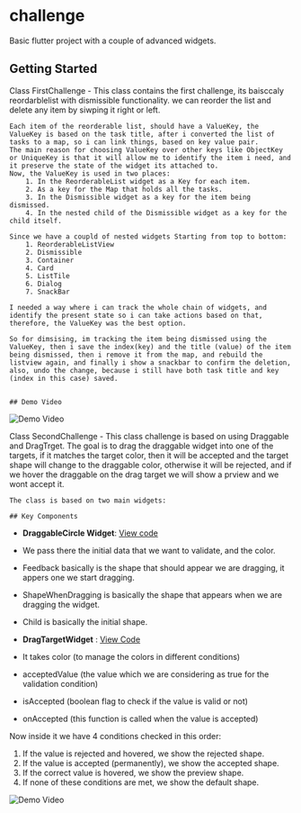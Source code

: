 # challenge

Basic flutter project with a couple of advanced widgets.
## Getting Started


Class FirstChallenge
    - This class contains the first challenge, its baisccaly reordarblelist with dismissible functionality.
    we can reorder the list and delete any item by siwping it right or left.

    Each item of the reorderable list, should have a ValueKey, the ValueKey is based on the task title, after i converted the list of tasks to a map, so i can link things, based on key value pair.
    The main reason for choosing ValueKey over other keys like ObjectKey or UniqueKey is that it will allow me to identify the item i need, and it preserve the state of the widget its attached to.
    Now, the ValueKey is used in two places:
        1. In the ReorderableList widget as a Key for each item.
        2. As a key for the Map that holds all the tasks.
        3. In the Dismissible widget as a key for the item being dismissed.
        4. In the nested child of the Dismissible widget as a key for the child itself.

    Since we have a coupld of nested widgets Starting from top to bottom:
        1. ReorderableListView
        2. Dismissible
        3. Container
        4. Card
        5. ListTile
        6. Dialog
        7. SnackBar

    I needed a way where i can track the whole chain of widgets, and identify the present state so i can take actions based on that, therefore, the ValueKey was the best option.

    So for dimsising, im tracking the item being dismissed using the ValueKey, then i save the index(key) and the title (value) of the item being dismissed, then i remove it from the map, and rebuild the listview again, and finally i show a snackbar to confirm the deletion, also, undo the change, because i still have both task title and key (index in this case) saved.


    ## Demo Video

![Demo Video](./materials/first_challenge.gif)






Class SecondChallenge
    - This class challenge is based on using Draggable and DragTrget.
    The goal is to drag the draggable widget into one of the targets, if it matches the target color, then it will be accepted and the target shape will change to the draggable color, otherwise it will be rejected, and if we hover the draggable on the drag target we will show a prview and we wont accept it.   

    The class is based on two main widgets:

    ## Key Components

- **DraggableCircle Widget**: [View code](./lib/second_challenge.dart#L80-L94) 

- We pass there the initial data that we want to validate, and the color.
- Feedback basically is the shape that should appear we are dragging, it appers one we start dragging.
- ShapeWhenDragging is basically the shape that appears when we are dragging the widget.
- Child is basically the initial shape.

- **DragTargetWidget** : [View Code](./lib/second_challenge.dart#L96-L187)

- It takes color (to manage the colors in different conditions)
- acceptedValue (the value which we are considering as true for the validation condition)
- isAccepted (boolean flag to check if the value is valid or not)
- onAccepted (this function is called when the value is accepted)

Now inside it we have 4 conditions checked in this order:
1. If the value is rejected and hovered, we show the rejected shape.
2. If the value is accepted (permanently), we show the accepted shape.
3. If the correct value is hovered, we show the preview shape.
4. If none of these conditions are met, we show the default shape.


![Demo Video](./materials/second_challenge.gif)
